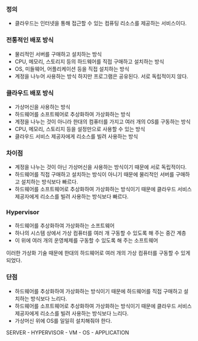 ### 정의

- 클라우드는 인터넷을 통해 접근할 수 있는 컴퓨팅 리소스를 제공하는 서비스이다.

### 전통적인 배포 방식

- 물리적인 서버를 구매하고 설치하는 방식
- CPU, 메모리, 스토리지 등의 하드웨어를 직접 구매하고 설치하는 방식
- OS, 미들웨어, 어플리케이션 등을 직접 설치하는 방식
- 계정을 나누어 사용하는 방식 하지만 프로그램은 공유된다. 서로 독립적이지 않다.

### 클라우드 배포 방식

- 가상머신을 사용하는 방식
- 하드웨어를 소프트웨어로 추상화하여 가상화하는 방식
- 계정을 나누는 것이 아니라 한대의 컴퓨터를 가지고 여러 개의 OS를 구동하는 방식
- CPU, 메모리, 스토리지 등을 설정만으로 사용할 수 있는 방식
- 클라우드 서비스 제공자에게 리소스를 빌려 사용하는 방식

### 차이점

- 계정을 나누는 것이 아닌 가상머신을 사용하는 방식이기 때문에 서로 독립적이다.
- 하드웨어를 직접 구매하고 설치하는 방식이 아니기 때문에 물리적인 서버를 구매하고 설치하는 방식보다 빠르다.
- 하드웨어를 소프트웨어로 추상화하여 가상화하는 방식이기 때문에 클라우드 서비스 제공자에게 리소스를 빌려 사용하는 방식보다 빠르다.

### Hypervisor

- 하드웨어를 추상화하여 가상화하는 소프트웨어
- 하나의 시스템 상에서 가상 컴퓨터를 여러 개 구동할 수 있도록 해 주는 중간 계층
- 이 위에 여러 개의 운영체제를 구동할 수 있도록 해 주는 소프트웨어

이러한 가상화 기술 때문에 한대의 하드웨어로 여러 개의 가상 컴퓨터를 구동할 수 있게 되었다.

### 단점

- 하드웨어를 추상화하여 가상화하는 방식이기 때문에 하드웨어를 직접 구매하고 설치하는 방식보다 느리다.
- 하드웨어를 소프트웨어로 추상화하여 가상화하는 방식이기 때문에 클라우드 서비스 제공자에게 리소스를 빌려 사용하는 방식보다 느리다.
- 가상머신 위에 OS를 일일히 설치해줘야 한다.

SERVER - HYPERVISOR - VM - OS - APPLICATION
